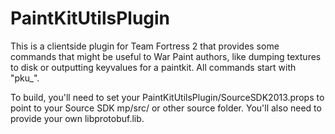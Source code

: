 # PaintKitUtilsPlugin

This is a clientside plugin for Team Fortress 2 that provides some commands that might be useful to War Paint authors, like dumping textures to disk or outputting keyvalues for a paintkit. All commands start with "pku_".

To build, you'll need to set your PaintKitUtilsPlugin/SourceSDK2013.props to point to your Source SDK mp/src/ or other source folder. You'll also need to provide your own libprotobuf.lib.
